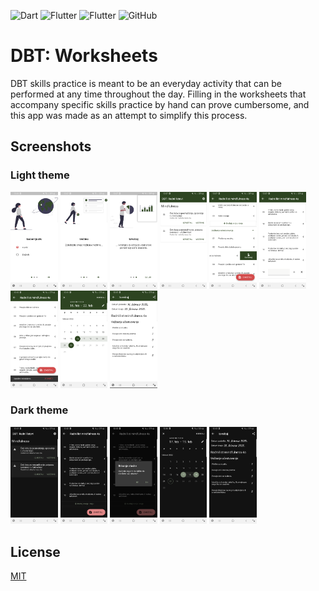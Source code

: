 ![Dart](https://img.shields.io/badge/Dart-orange?logo=dart)
![Flutter](https://img.shields.io/badge/Flutter-blue.svg?logo=flutter)
![Flutter](https://img.shields.io/badge/SQLite-blue.svg?logo=sqlite)
![GitHub](https://img.shields.io/github/license/sborovic/dbt-worksheets)

# DBT: Worksheets
DBT skills practice is meant to be an everyday activity that can be performed at any time throughout the day. Filling in the worksheets that accompany specific skills practice by hand can prove cumbersome, and this app was made as an attempt to simplify this process.  



## Screenshots
### Light theme
<div>
<img src="https://github.com/sborovic/dbt-worksheets/blob/main/app/screenshots/intro_1.png" width=15% />
<img src="https://github.com/sborovic/dbt-worksheets/blob/main/app/screenshots/intro_2.png" width=15% />                                                                                                        
<img src="https://github.com/sborovic/dbt-worksheets/blob/main/app/screenshots/intro_3.png" width=15% />
<img src="https://github.com/sborovic/dbt-worksheets/blob/main/app/screenshots/main_1.png" width=15% />
<img src="https://github.com/sborovic/dbt-worksheets/blob/main/app/screenshots/list_1.png" width=15% />
<img src="https://github.com/sborovic/dbt-worksheets/blob/main/app/screenshots/list_add.png" width=15% />
<img src="https://github.com/sborovic/dbt-worksheets/blob/main/app/screenshots/snackbar.png" width=15% />
<img src="https://github.com/sborovic/dbt-worksheets/blob/main/app/screenshots/date_picker_1.png" width=15% />
<img src="https://github.com/sborovic/dbt-worksheets/blob/main/app/screenshots/report_1.png" width=15% />
</div>

### Dark theme
<div>
<img src="https://github.com/sborovic/dbt-worksheets/blob/main/app/screenshots/main_2.png" width=15% />
<img src="https://github.com/sborovic/dbt-worksheets/blob/main/app/screenshots/list_2.png" width=15% />
<img src="https://github.com/sborovic/dbt-worksheets/blob/main/app/screenshots/dialog_2.png" width=15% />
<img src="https://github.com/sborovic/dbt-worksheets/blob/main/app/screenshots/date_picker_2.png" width=15% />
<img src="https://github.com/sborovic/dbt-worksheets/blob/main/app/screenshots/report_2.png" width=15% />
</div>


## License
[MIT](https://github.com/sborovic/kdp_lab2/blob/master/LICENSE)
